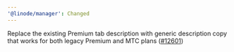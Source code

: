 ```yaml
---
'@linode/manager': Changed
---
```


Replace the existing Premium tab description with generic description copy that works for both legacy Premium and MTC plans ([#12601](https://github.com/linode/manager/pull/12601))
